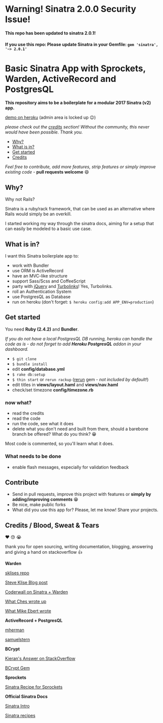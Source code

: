 # Warning! Sinatra 2.0.0 Security Issue!

__This repo has been updated to sinatra 2.0.1!__

#### If you use this repo: Please update Sinatra in your Gemfile: `gem 'sinatra', '~> 2.0.1'`

# Basic Sinatra App with Sprockets, Warden, ActiveRecord and PostgresQL

**This repository aims to be a boilerplate for a modular 2017 Sinatra (v2) app.**

[demo on heroku](https://sinatras-skeleton.herokuapp.com) (admin area is locked up :wink:)

*please check out the [credits](#credits) section! Without the community, this never would have been possible. Thank you.*

* [Why?](#why)
* [What is in?](#what)
* [Get started](#start)
* [Credits](#credits)

*Feel free to contribute, add more features, strip features or simply improve existing code* - __pull requests welcome__ :smile:

## <a name="why"></a>Why?
Why not Rails?

Sinatra is a ruby/rack framework, that can be used as an alternative where Rails would simply be an overkill.

I started working my way through the sinatra docs, aiming for a setup that can easily be modeled to a basic use case.

## <a name="what"></a>What is in?

I want this Sinatra boilerplate app to:

* work with Bundler
* use ORM is ActiveRecord
* have an MVC-like structure
* support Sass/Scss and CoffeeScript
* party with [jQuery](http://jquery.com) and [Turbolinks](https://github.com/turbolinks/turbolinks)! Yes, Turbolinks.
* roll an Authentication System
* use PostgresQL as Database
* run on heroku (don't forget: `$ heroku config:add APP_ENV=production`)


## <a name="start"></a>Get started
You need **Ruby (2.4.2)** and **Bundler**.

_If you do not have a local PostgresQL DB running, heroku can handle the code as is - do not forget to add **Heroku PostgresQL** addon in your dashboard._

* `$ git clone`
* `$ bundle install`
* edit __config/database.yml__
* `$ rake db:setup`
* `$ thin start` or `rerun rackup` ([rerun](https://github.com/alexch/rerun) gem - _not included by default!_)
* edit titles in __views/layout.haml__ and __views/nav.haml__
* check/set timezone __config/timezone.rb__



### now what?
* read the credits
* read the code
* run the code, see what it does
* delete what you don't need and built from there, should a barebone branch be offered? What do you think? :grin:

Most code is commented, so you'll learn what it does.

### What needs to be done
* enable flash messages, especially for validation feedback

## Contribute
* Send in pull requests, improve this project with features or **simply by adding/improving comments** :grin:
* Be nice, make public forks
* What did you use this app for? Please, let me know! Share your projects.

## <a name="credits"></a>Credits / Blood, Sweat & Tears
:heart: :sweat: :sob:

thank you for open sourcing, writing documentation, blogging, answering and giving a hand on stackoverflow :thumbsup:

**Warden**

[sklises repo](https://github.com/sklise/sinatra-warden-example)

[Steve Klise Blog post](https://sklise.com/2013/03/08/sinatra-warden-auth/)

[Coderwall on Sinatra + Warden](https://coderwall.com/p/ellbgw/sinatra-authentication-with-warden)

[What Ches wrote up](https://gist.github.com/ches/243611)

[What Mike Ebert wrote](http://mikeebert.tumblr.com/post/27097231613/wiring-up-warden-sinatra)

**ActiveRecord + PostgresQL**

[mherman](http://mherman.org/blog/2013/06/08/designing-with-class-sinatra-plus-postgresql-plus-heroku/#.WKrnsxiX_-k)

[samuelstern](https://samuelstern.wordpress.com/2012/11/28/making-a-simple-database-driven-website-with-sinatra-and-heroku/)

**BCrypt**

[Kieran's Answer on StackOverflow](http://stackoverflow.com/questions/39525723/bcrypterrorsinvalidhash-error-in-rails/39526561#39526561)

[BCrypt Gem](https://github.com/codahale/bcrypt-ruby#how-to-use-bcrypt-ruby-in-general)

**Sprockets**

[Sinatra Recipe for Sprockets](http://recipes.sinatrarb.com/p/asset_management/sprockets)

**Official Sinatra Docs**

[Sinatra Intro](http://www.sinatrarb.com/intro.html)

[Sinatra recipes](http://recipes.sinatrarb.com/)

